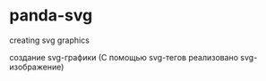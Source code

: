 # panda-svg
creating svg graphics

создание svg-графики (С помощью svg-тегов реализовано svg-изображение)
